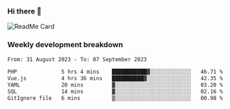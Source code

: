 ### Hi there 👋

<!--
**itzcy/itzcy** is a ✨ _special_ ✨ repository because its `README.md` (this file) appears on your GitHub profile.

Here are some ideas to get you started:

- 🔭 I’m currently working on ...
- 🌱 I’m currently learning ...
- 👯 I’m looking to collaborate on ...
- 🤔 I’m looking for help with ...
- 💬 Ask me about ...
- 📫 How to reach me: ...
- 😄 Pronouns: ...
- ⚡ Fun fact: ...
-->
![ReadMe Card](https://github-readme-stats.vercel.app/api?username=itzcy&show_icons=true&title_color=2d3198&icon_color=797cb8&text_color=24292e&bg_color=f6f8fa)

### Weekly development breakdown
<!--START_SECTION:waka-->

```txt
From: 31 August 2023 - To: 07 September 2023

PHP              5 hrs 4 mins    ███████████▓░░░░░░░░░░░░░   46.71 %
Vue.js           4 hrs 36 mins   ██████████▓░░░░░░░░░░░░░░   42.35 %
YAML             20 mins         ▓░░░░░░░░░░░░░░░░░░░░░░░░   03.20 %
SQL              14 mins         ▓░░░░░░░░░░░░░░░░░░░░░░░░   02.16 %
GitIgnore file   6 mins          ▒░░░░░░░░░░░░░░░░░░░░░░░░   00.98 %
```

<!--END_SECTION:waka-->
